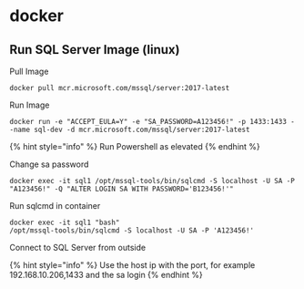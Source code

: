 # docker

## Run SQL Server Image \(linux\)

Pull Image

```text
docker pull mcr.microsoft.com/mssql/server:2017-latest
```

Run Image

```
docker run -e "ACCEPT_EULA=Y" -e "SA_PASSWORD=A123456!" -p 1433:1433 --name sql-dev -d mcr.microsoft.com/mssql/server:2017-latest
```

{% hint style="info" %}
Run Powershell as elevated
{% endhint %}

Change sa password

```text
docker exec -it sql1 /opt/mssql-tools/bin/sqlcmd -S localhost -U SA -P "A123456!" -Q "ALTER LOGIN SA WITH PASSWORD='B123456!'"
```

Run sqlcmd in container

```
docker exec -it sql1 "bash"
/opt/mssql-tools/bin/sqlcmd -S localhost -U SA -P 'A123456!'
```

Connect to SQL Server from outside

{% hint style="info" %}
Use the host ip with the port, for example 192.168.10.206,1433 and the sa login
{% endhint %}

